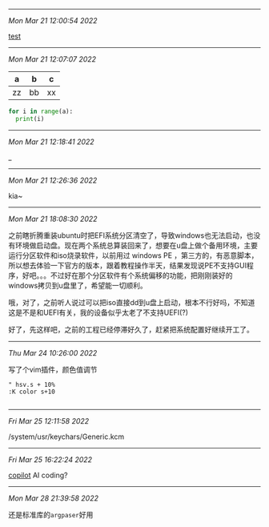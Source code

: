 -----------------------
*Mon Mar 21 12:00:54 2022*

[test](#test)

-----------------------
*Mon Mar 21 12:07:07 2022*

| a   | b   | c   |
|:---:|:---:|:---:|
| zz  | bb  | xx  |

```python
for i in range(a):
  print(i)

```


-----------------------
*Mon Mar 21 12:18:41 2022*

_

-----------------------
*Mon Mar 21 12:26:36 2022*

kia~

-----------------------
*Mon Mar 21 18:08:30 2022*

之前瞎折腾重装ubuntu时把EFI系统分区清空了，导致windows也无法启动，也没有环境做启动盘。现在两个系统总算装回来了，想要在u盘上做个备用环境，主要运行分区软件和iso烧录软件，以前用过 windows PE ，第三方的，有恶意脚本，所以想去体验一下官方的版本，跟着教程操作半天，结果发现说PE不支持GUI程序，好吧。。。不过好在那个分区软件有个系统偏移的功能，把刚刚装好的windows拷贝到u盘里了，希望能一切顺利。

哦，对了，之前听人说过可以把iso直接dd到u盘上启动，根本不行好吗，不知道这是不是和UEFI有关，我的设备似乎太老了不支持UEFI(?)

好了，先这样吧，之前的工程已经停滞好久了，赶紧把系统配置好继续开工了。


-----------------------
*Thu Mar 24 10:26:00 2022*

写了个vim插件，颜色值调节

```vim
" hsv.s + 10%
:K color s+10


```

-----------------------
*Fri Mar 25 12:11:58 2022*

/system/usr/keychars/Generic.kcm

-----------------------
*Fri Mar 25 16:22:24 2022*

 [copilot](https://copilot.github.com/#faqs) AI coding?

-----------------------
*Mon Mar 28 21:39:58 2022*

还是标准库的`argpaser`好用


